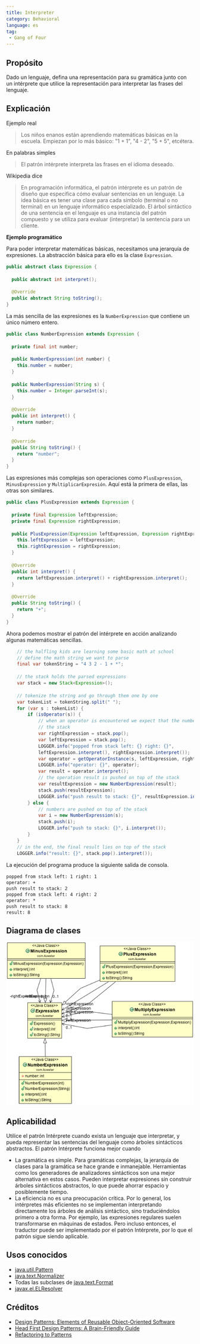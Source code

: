 ```yaml
---
title: Interpreter
category: Behavioral
language: es
tag:
 - Gang of Four
---
```


## Propósito

Dado un lenguaje, defina una representación para su gramática junto con un intérprete que utilice la
representación para interpretar las frases del lenguaje.

## Explicación

Ejemplo real

> Los niños enanos están aprendiendo matemáticas básicas en la escuela. Empiezan por lo más básico: "1 + 1", "4 - 2", "5 + 5", etcétera.

En palabras simples

> El patrón intérprete interpreta las frases en el idioma deseado.

Wikipedia dice

> En programación informática, el patrón intérprete es un patrón de diseño que especifica cómo evaluar sentencias en un lenguaje. La idea básica es tener una clase para cada símbolo (terminal o no terminal) en un lenguaje informático especializado. El árbol sintáctico de una sentencia en el lenguaje es una instancia del patrón compuesto y se utiliza para evaluar (interpretar) la sentencia para un cliente.

**Ejemplo programático**

Para poder interpretar matemáticas básicas, necesitamos una jerarquía de expresiones. La abstracción básica para ello es la clase `Expression`.

```java
public abstract class Expression {

  public abstract int interpret();

  @Override
  public abstract String toString();
}
```

La más sencilla de las expresiones es la `NumberExpression` que contiene un único número entero.

```java
public class NumberExpression extends Expression {

  private final int number;

  public NumberExpression(int number) {
    this.number = number;
  }

  public NumberExpression(String s) {
    this.number = Integer.parseInt(s);
  }

  @Override
  public int interpret() {
    return number;
  }

  @Override
  public String toString() {
    return "number";
  }
}
```

Las expresiones más complejas son operaciones como `PlusExpression`, `MinusExpression` y
`MultiplicarExpresión`. Aquí está la primera de ellas, las otras son similares.

```java
public class PlusExpression extends Expression {

  private final Expression leftExpression;
  private final Expression rightExpression;

  public PlusExpression(Expression leftExpression, Expression rightExpression) {
    this.leftExpression = leftExpression;
    this.rightExpression = rightExpression;
  }

  @Override
  public int interpret() {
    return leftExpression.interpret() + rightExpression.interpret();
  }

  @Override
  public String toString() {
    return "+";
  }
}
```

Ahora podemos mostrar el patrón del intérprete en acción analizando algunas matemáticas sencillas.

```java
    // the halfling kids are learning some basic math at school
    // define the math string we want to parse
    final var tokenString = "4 3 2 - 1 + *";

    // the stack holds the parsed expressions
    var stack = new Stack<Expression>();

    // tokenize the string and go through them one by one
    var tokenList = tokenString.split(" ");
    for (var s : tokenList) {
        if (isOperator(s)) {
            // when an operator is encountered we expect that the numbers can be popped from the top of
            // the stack
            var rightExpression = stack.pop();
            var leftExpression = stack.pop();
            LOGGER.info("popped from stack left: {} right: {}",
            leftExpression.interpret(), rightExpression.interpret());
            var operator = getOperatorInstance(s, leftExpression, rightExpression);
            LOGGER.info("operator: {}", operator);
            var result = operator.interpret();
            // the operation result is pushed on top of the stack
            var resultExpression = new NumberExpression(result);
            stack.push(resultExpression);
            LOGGER.info("push result to stack: {}", resultExpression.interpret());
        } else {
            // numbers are pushed on top of the stack
            var i = new NumberExpression(s);
            stack.push(i);
            LOGGER.info("push to stack: {}", i.interpret());
        }
    }
    // in the end, the final result lies on top of the stack
    LOGGER.info("result: {}", stack.pop().interpret());
```

La ejecución del programa produce la siguiente salida de consola.

```
popped from stack left: 1 right: 1
operator: +
push result to stack: 2
popped from stack left: 4 right: 2
operator: *
push result to stack: 8
result: 8
```

## Diagrama de clases

![alt text](./etc/interpreter_1.png "Interpreter")

## Aplicabilidad

Utilice el patrón Intérprete cuando exista un lenguaje que interpretar, y pueda representar las sentencias
del lenguaje como árboles sintácticos abstractos. El patrón Intérprete funciona mejor cuando

* La gramática es simple. Para gramáticas complejas, la jerarquía de clases para la gramática se hace grande e inmanejable. Herramientas como los generadores de analizadores sintácticos son una mejor alternativa en estos casos. Pueden interpretar expresiones sin construir árboles sintácticos abstractos, lo que puede ahorrar espacio y posiblemente tiempo.
* La eficiencia no es una preocupación crítica. Por lo general, los intérpretes más eficientes no se implementan interpretando directamente los árboles de análisis sintáctico, sino traduciéndolos primero a otra forma. Por ejemplo, las expresiones regulares suelen transformarse en máquinas de estados. Pero incluso entonces, el traductor puede ser implementado por el patrón Intérprete, por lo que el patrón sigue siendo aplicable.

## Usos conocidos

* [java.util.Pattern](http://docs.oracle.com/javase/8/docs/api/java/util/regex/Pattern.html)
* [java.text.Normalizer](http://docs.oracle.com/javase/8/docs/api/java/text/Normalizer.html)
* Todas las subclases de [java.text.Format](http://docs.oracle.com/javase/8/docs/api/java/text/Format.html)
* [javax.el.ELResolver](http://docs.oracle.com/javaee/7/api/javax/el/ELResolver.html)

## Créditos

* [Design Patterns: Elements of Reusable Object-Oriented Software](https://www.amazon.com/gp/product/0201633612/ref=as_li_tl?ie=UTF8&camp=1789&creative=9325&creativeASIN=0201633612&linkCode=as2&tag=javadesignpat-20&linkId=675d49790ce11db99d90bde47f1aeb59)
* [Head First Design Patterns: A Brain-Friendly Guide](https://www.amazon.com/gp/product/0596007124/ref=as_li_tl?ie=UTF8&camp=1789&creative=9325&creativeASIN=0596007124&linkCode=as2&tag=javadesignpat-20&linkId=6b8b6eea86021af6c8e3cd3fc382cb5b)
* [Refactoring to Patterns](https://www.amazon.com/gp/product/0321213351/ref=as_li_tl?ie=UTF8&camp=1789&creative=9325&creativeASIN=0321213351&linkCode=as2&tag=javadesignpat-20&linkId=2a76fcb387234bc71b1c61150b3cc3a7)

